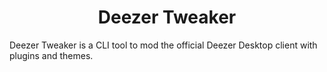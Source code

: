 <h1 align="center">Deezer Tweaker</h1>

Deezer Tweaker is a CLI tool to mod the official Deezer Desktop client with plugins and themes.

